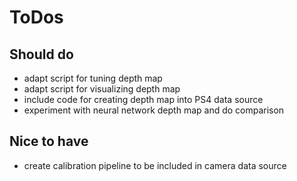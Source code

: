# ToDos

## Should do
* adapt script for tuning depth map
* adapt script for visualizing depth map
* include code for creating depth map into PS4 data source
* experiment with neural network depth map and do comparison

## Nice to have
* create calibration pipeline to be included in camera data source
